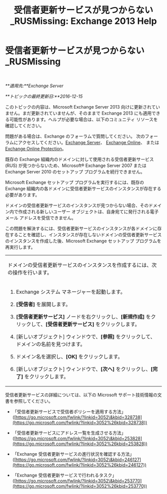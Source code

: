 ﻿---
title: '受信者更新サービスが見つからない_RUSMissing: Exchange 2013 Help'
TOCTitle: 受信者更新サービスが見つからない_RUSMissing
ms:assetid: 920fbf51-d5e4-4ac6-869f-7f1c5d9a3024
ms:mtpsurl: https://technet.microsoft.com/ja-jp/library/ms.exch.setupreadiness.rusmissing(v=EXCHG.150)
ms:contentKeyID: 48269789
ms.date: 04/24/2018
mtps_version: v=EXCHG.150
ms.translationtype: HT
---

# 受信者更新サービスが見つからない\_RUSMissing

 

_**適用先:**Exchange Server_

_**トピックの最終更新日:**2016-12-15_

このトピックの内容は、Microsoft Exchange Server 2013 向けに更新されていません。まだ更新されていませんが、そのままで Exchange 2013 にも適用できる可能性があります。ヘルプが必要な場合は、以下のコミュニティ リソースを確認してください。

問題がある場合は、Exchange のフォーラムで質問してください。 次のフォーラムにアクセスしてください。[Exchange Server](https://go.microsoft.com/fwlink/p/?linkid=60612)、 [Exchange Online](https://go.microsoft.com/fwlink/p/?linkid=267542)、 または [Exchange Online Protection](https://go.microsoft.com/fwlink/p/?linkid=285351)。

既存の Exchange 組織内のドメインに対して使用される受信者更新サービス (RUS) が見つからないため、Microsoft® Exchange Server 2007 または Exchange Server 2010 のセットアップ プログラムを続行できません。

Microsoft Exchange セットアップ プログラムを実行するには、既存の Exchange 組織内の各ドメインに受信者更新サービスのインスタンスが存在する必要があります。

ドメインの受信者更新サービスのインスタンスが見つからない場合、そのドメイン内で作成される新しいユーザー オブジェクトは、自身宛てに発行される電子メール アドレスを受信できません。

この問題を解決するには、受信者更新サービスのインスタンスが各ドメインに存在することを確認し、インスタンスが存在しないドメインの受信者更新サービスのインスタンスを作成した後、Microsoft Exchange セットアップ プログラムを再実行します。


<table>
<colgroup>
<col style="width: 100%" />
</colgroup>
<tbody>
<tr class="odd">
<td><p>ドメインの受信者更新サービスのインスタンスを作成するには、次の操作を行います。</p></td>
</tr>
<tr class="even">
<td><ol>
<li><p>Exchange システム マネージャーを起動します。</p></li>
<li><p><strong>[受信者]</strong> を展開します。</p></li>
<li><p><strong>[受信者更新サービス]</strong> ノードを右クリックし、<strong>[新規作成]</strong> をクリックして、<strong>[受信者更新サービス]</strong> をクリックします。</p></li>
<li><p>[新しいオブジェクト] ウィンドウで、<strong>[参照]</strong> をクリックして、ドメインの名前を見つけます。</p></li>
<li><p>ドメイン名を選択し、<strong>[OK]</strong> をクリックします。</p></li>
<li><p>[新しいオブジェクト] ウィンドウで、<strong>[次へ]</strong> をクリックし、<strong>[完了]</strong> をクリックします。</p></li>
</ol></td>
</tr>
</tbody>
</table>


受信者更新サービスの詳細については、以下の Microsoft サポート技術情報の文書を参照してください。

  - 「受信者更新サービスで受信者ポリシーを適用する方法」([https://go.microsoft.com/fwlink/?linkid=3052\&kbid=328738](https://go.microsoft.com/fwlink/?linkid=3052%26kbid=328738))

  - 「受信者更新サービスにアドレス一覧を生成させる方法」([https://go.microsoft.com/fwlink/?linkid=3052\&kbid=253828](https://go.microsoft.com/fwlink/?linkid=3052%26kbid=253828))

  - 「Exchange 受信者更新サービスの進行状況を確認する方法」([https://go.microsoft.com/fwlink/?linkid=3052\&kbid=246127](https://go.microsoft.com/fwlink/?linkid=3052%26kbid=246127))

  - 「Exchange 受信者更新サービスで行われるタスク」([https://go.microsoft.com/fwlink/?linkid=3052\&kbid=253770](https://go.microsoft.com/fwlink/?linkid=3052%26kbid=253770))

